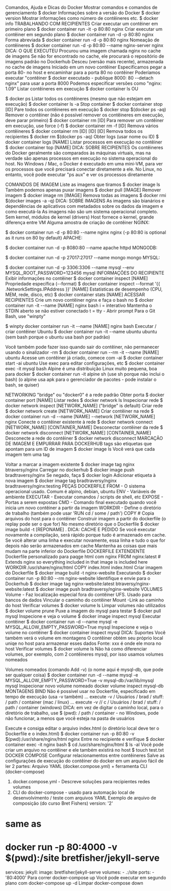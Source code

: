 Comandos, Ajuda e Dicas do Docker
Mostrar comandos e comandos de gerenciamento
$ docker
Informações sobre a versão do Docker
$ docker version
Mostrar informações como número de contêineres etc.
$ docker info
TRABALHANDO COM RECIPIENTES
Criar executar um contêiner em primeiro plano
$ docker container run -it -p 80:80 nginx
Criar executar um contêiner em segundo plano
$ docker container run -d -p 80:80 nginx
Forma abreviada
$ docker container run -d -p 80:80 nginx
Nomeação de contêineres
$ docker container run -d -p 80:80 --name nginx-server nginx
DICA: O QUE EXECUTEU
Procurou uma imagem chamada nginx no cache de imagens
Se não for encontrado no cache, ele procurará o repositório de imagens padrão no Dockerhub
Desceu (versão mais recente), armazenada no cache de imagens
Iniciado em um novo contêiner
Especificamos pegar a porta 80- no host e encaminhar para a porta 80 no contêiner
Poderíamos executar "contêiner $ docker executado - publique 8000: 80 --detach nginx" para usar a porta 8000
Podemos especificar versões como "nginx: 1.09"
Listar contêineres em execução
$ docker container ls
OU

$ docker ps
Listar todos os contêineres (mesmo que não estejam em execução)
$ docker container ls -a
Stop container
$ docker container stop [ID]
Pare todos os contêineres em execução
$ docker stop $(docker ps -aq)
Remover o contêiner (não é possível remover os contêineres em execução, deve parar primeiro)
$ docker container rm [ID]
Para remover um contêiner em execução, use force (-f)
$ docker container rm -f [ID]
Remova vários contêineres
$ docker container rm [ID] [ID] [ID]
Remova todos os recipientes
$ docker rm $(docker ps -aq)
Obter logs (usar nome ou ID)
$ docker container logs [NAME]
Listar processos em execução no contêiner
$ docker container top [NAME]
DICA: SOBRE RECIPIENTES
Os contêineres do Docker geralmente são comparados às máquinas virtuais, mas na verdade são apenas processos em execução no sistema operacional do host. No Windows / Mac, o Docker é executado em uma mini-VM, para ver os processos que você precisará conectar diretamente a ele. No Linux, no entanto, você pode executar "ps aux" e ver os processos diretamente

COMANDOS DE IMAGEM
Liste as imagens que tiramos
$ docker image ls
Também podemos apenas puxar imagens
$ docker pull [IMAGE]
Remover imagem
$ docker image rm [IMAGE]
Remova todas as imagens
$ docker rmi $(docker images -a -q)
DICA: SOBRE IMAGENS
As imagens são bianários e dependências de aplicativos com metadados sobre os dados da imagem e como executá-la
As imagens não são um sistema operacional completo. Sem kernel, módulos de kernel (drivers)
Host fornece o kernel, grande diferença entre VM
Alguma amostra de criação de contêiner
NGINX:

$ docker container run -d -p 80:80 --name nginx nginx (-p 80:80 is optional as it runs on 80 by default)
APACHE:

$ docker container run -d -p 8080:80 --name apache httpd
MONGODB:

$ docker container run -d -p 27017:27017 --name mongo mongo
MYSQL:

$ docker container run -d -p 3306:3306 --name mysql --env MYSQL_ROOT_PASSWORD=123456 mysql
INFORMAÇÕES DO RECIPIENTE
Exibir informações no contêiner
$ docker container inspect [NAME]
Propriedade específica (--format)
$ docker container inspect --format '{{ .NetworkSettings.IPAddress }}' [NAME]
Estatísticas de desempenho (CPU, MEM, rede, disco, etc)
$ docker container stats [NAME]
ACESSAR RECIPIENTES
Crie um novo contêiner nginx e faça o bash no
$ docker container run -it --name [NAME] nginx bash
i = interativo Mantenha o STDIN aberto se não estiver conectado
t = tty - Abrir prompt
Para o Git Bash, use "winpty"

$ winpty docker container run -it --name [NAME] nginx bash
Executar / criar contêiner Ubuntu
$ docker container run -it --name ubuntu ubuntu
(sem bash porque o ubuntu usa bash por padrão)

Você também pode fazer isso quando sair do contêiner, não permanecer usando o sinalizador -rm
$ docker container run --rm -it --name [NAME] ubuntu
Acesse um contêiner já criado, comece com -ai
$ docker container start -ai ubuntu
Use exec para editar configurações, etc
$ docker container exec -it mysql bash
Alpine é uma distribuição Linux muito pequena, boa para docker
$ docker container run -it alpine sh
(use sh porque não inclui o bash) (o alpine usa apk para o gerenciador de pacotes - pode instalar o bash, se quiser)

NETWORKING
"bridge" ou "docker0" é a rede padrão
Obter porta
$ docker container port [NAME]
Listar redes
$ docker network ls
Inspecionar rede
$ docker network inspect [NETWORK_NAME]
("bridge" is default)
Criar rede
$ docker network create [NETWORK_NAME]
Criar contêiner na rede
$ docker container run -d --name [NAME] --network [NETWORK_NAME] nginx
Conecte o contêiner existente à rede
$ docker network connect [NETWORK_NAME] [CONTAINER_NAME]
Desconectar contêiner da rede
$ docker network disconnect [NETWORK_NAME] [CONTAINER_NAME]
Desconecte a rede do contêiner
$ docker network disconnect
MARCAÇÃO DE IMAGEM E EMPURRAR PARA DOCKERHUB
tags são etiquetas que apontam para um ID de imagem
$ docker image ls
Você verá que cada imagem tem uma tag

Voltar a marcar a imagem existente
$ docker image tag nginx btraversy/nginx
Carregar no dockerhub
$ docker image push bradtraversy/nginx
Se negado, faça
$ docker login
Adicionar etiqueta à nova imagem
$ docker image tag bradtraversy/nginx bradtraversy/nginx:testing
PEÇAS DOCKERFILE
FROM - O sistema operacional usado. Comum é alpino, debian, ubuntu
ENV - Variáveis ​​de ambiente
EXECUTAR - Executar comandos / scripts de shell, etc
EXPOSE - Portas a serem expostas
CMD - Comando final executado quando você inicia um novo contêiner a partir da imagem
WORKDIR - Define o diretório de trabalho (também pode usar 'RUN cd / some / path')
COPY # Copia arquivos do host para o contêiner
Construir imagem a partir do dockerfile (o replay pode ser o que for)
No mesmo diretório que o Dockerfile
$ docker image build -t [REPONAME] .
DICA: CACHE E PEDIDO
Se você executar novamente a compilação, será rápido porque tudo é armazenado em cache.
Se você alterar uma linha e executar novamente, essa linha e tudo o que for depois não serão armazenados em cache
Mantenha as coisas que mais mudam na parte inferior do Dockerfile
DOCKERFILE EXTENDENTE
Dockerfile personalizado para paqge html com nginx
FROM nginx:latest # Extends nginx so everything included in that image is included here
WORKDIR /usr/share/nginx/html
COPY index.html index.html
Criar imagem do Dockerfile
$ docker image build -t nginx-website
Executando
$ docker container run -p 80:80 --rm nginx-website
Identifique e envie para o Dockerhub
$ docker image tag nginx-website:latest btraversy/nginx-website:latest
$ docker image push bradtraversy/nginx-website
VOLUMES
Volume - Faz localização especial fora do contêiner UFS. Usado para bancos de dados
Vincular o caminho do contêiner Mount -Link ao caminho do host
Verificar volumes
$ docker volume ls
Limpar volumes não utilizados
$ docker volume prune
Puxe a imagem do mysql para testar
$ docker pull mysql
Inspecione e veja o volume
$ docker image inspect mysql
Executar contêiner
$ docker container run -d --name mysql -e MYSQL_ALLOW_EMPTY_PASSWORD=True mysql
Inspecione e veja o volume no contêiner
$ docker container inspect mysql
DICA: Suportes
Você também verá o volume em montagens
O contêiner obtém seu próprio local uniqe no host para armazenar esses dados
Fonte: xxx é onde ele mora no host
Verificar volumes
$ docker volume ls
Não há como diferenciar volumes, por exemplo, com 2 contêineres mysql, por isso usamos volumes nomeados

Volumes nomeados (comando Add -v) (o nome aqui é mysql-db, que pode ser qualquer coisa)
$ docker container run -d --name mysql -e MYSQL_ALLOW_EMPTY_PASSWORD=True -v mysql-db:/var/lib/mysql mysql
Inspecionar novo volume nomeado
docker volume inspect mysql-db
MONTAGENS BIND
Não é possível usar no Dockerfile, especificado em tempo de execução (usa -v também)
... execute -v / Usuários / brad / stuff: / path / container (mac / linux)
... execute -v // c / Usuários / brad / stuff: / path / container (windows)
DICA: em vez de digitar o caminho local, para o diretório de trabalho, use $ (pwd): / path / container - no Windows, pode não funcionar, a menos que você esteja na pasta de usuários

Execute e consiga editar o arquivo index.html (o diretório local deve ter o Dockerfile e o index.html)
$ docker container run  -p 80:80 -v $(pwd):/usr/share/nginx/html nginx
Entre no recipiente e verifique
$ docker container exec -it nginx bash
$ cd /usr/share/nginx/html
$ ls -al
Você pode criar um arquivo no contêiner e ele também existirá no host
$ touch test.txt
DOCKER COMPOSE
Configurar relacionamentos entre contêineres
Salve as configurações de execução do contêiner do docker em um arquivo fácil de ler
2 partes: Arquivo YAML (docker.compose.yml) + ferramenta CLI (docker-compose)
1. docker.compose.yml - Descreve soluções para
recipientes
redes
volumes
2. CLI do docker-compose - usado para automação local de desenvolvimento / teste com arquivos YAML
Exemplo de arquivo de composição (do curso Bret Fishers)
version: '2'

# same as
# docker run -p 80:4000 -v $(pwd):/site bretfisher/jekyll-serve

services:
  jekyll:
    image: bretfisher/jekyll-serve
    volumes:
      - .:/site
    ports:
      - '80:4000'
Para correr
docker-compose up
Você pode executar em segundo plano com
docker-compose up -d
Limpar
docker-compose down
